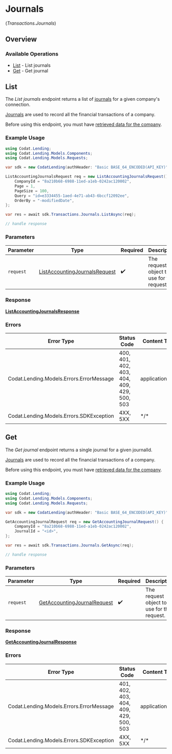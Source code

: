 # Journals
(*Transactions.Journals*)

## Overview

### Available Operations

* [List](#list) - List journals
* [Get](#get) - Get journal

## List

The *List journals* endpoint returns a list of [journals](https://docs.codat.io/lending-api#/schemas/Journal) for a given company's connection.

[Journals](https://docs.codat.io/lending-api#/schemas/Journal) are used to record all the financial transactions of a company.

Before using this endpoint, you must have [retrieved data for the company](https://docs.codat.io/lending-api#/operations/refresh-company-data).
    

### Example Usage

```csharp
using Codat.Lending;
using Codat.Lending.Models.Components;
using Codat.Lending.Models.Requests;

var sdk = new CodatLending(authHeader: "Basic BASE_64_ENCODED(API_KEY)");

ListAccountingJournalsRequest req = new ListAccountingJournalsRequest() {
    CompanyId = "8a210b68-6988-11ed-a1eb-0242ac120002",
    Page = 1,
    PageSize = 100,
    Query = "id=e3334455-1aed-4e71-ab43-6bccf12092ee",
    OrderBy = "-modifiedDate",
};

var res = await sdk.Transactions.Journals.ListAsync(req);

// handle response
```

### Parameters

| Parameter                                                                               | Type                                                                                    | Required                                                                                | Description                                                                             |
| --------------------------------------------------------------------------------------- | --------------------------------------------------------------------------------------- | --------------------------------------------------------------------------------------- | --------------------------------------------------------------------------------------- |
| `request`                                                                               | [ListAccountingJournalsRequest](../../Models/Requests/ListAccountingJournalsRequest.md) | :heavy_check_mark:                                                                      | The request object to use for the request.                                              |

### Response

**[ListAccountingJournalsResponse](../../Models/Requests/ListAccountingJournalsResponse.md)**

### Errors

| Error Type                                  | Status Code                                 | Content Type                                |
| ------------------------------------------- | ------------------------------------------- | ------------------------------------------- |
| Codat.Lending.Models.Errors.ErrorMessage    | 400, 401, 402, 403, 404, 409, 429, 500, 503 | application/json                            |
| Codat.Lending.Models.Errors.SDKException    | 4XX, 5XX                                    | \*/\*                                       |

## Get

The *Get journal* endpoint returns a single journal for a given journalId.

[Journals](https://docs.codat.io/lending-api#/schemas/Journal) are used to record all the financial transactions of a company.

Before using this endpoint, you must have [retrieved data for the company](https://docs.codat.io/lending-api#/operations/refresh-company-data).


### Example Usage

```csharp
using Codat.Lending;
using Codat.Lending.Models.Components;
using Codat.Lending.Models.Requests;

var sdk = new CodatLending(authHeader: "Basic BASE_64_ENCODED(API_KEY)");

GetAccountingJournalRequest req = new GetAccountingJournalRequest() {
    CompanyId = "8a210b68-6988-11ed-a1eb-0242ac120002",
    JournalId = "<id>",
};

var res = await sdk.Transactions.Journals.GetAsync(req);

// handle response
```

### Parameters

| Parameter                                                                           | Type                                                                                | Required                                                                            | Description                                                                         |
| ----------------------------------------------------------------------------------- | ----------------------------------------------------------------------------------- | ----------------------------------------------------------------------------------- | ----------------------------------------------------------------------------------- |
| `request`                                                                           | [GetAccountingJournalRequest](../../Models/Requests/GetAccountingJournalRequest.md) | :heavy_check_mark:                                                                  | The request object to use for the request.                                          |

### Response

**[GetAccountingJournalResponse](../../Models/Requests/GetAccountingJournalResponse.md)**

### Errors

| Error Type                               | Status Code                              | Content Type                             |
| ---------------------------------------- | ---------------------------------------- | ---------------------------------------- |
| Codat.Lending.Models.Errors.ErrorMessage | 401, 402, 403, 404, 409, 429, 500, 503   | application/json                         |
| Codat.Lending.Models.Errors.SDKException | 4XX, 5XX                                 | \*/\*                                    |